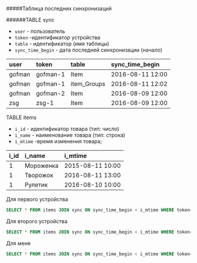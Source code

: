 
#####Таблица последних синхронизаций

######TABLE sync

- `user` - пользователь
- `token` -идентификатор устройства
- `table` - идентификатор (имя таблицы)
- `sync_time_begin` - дата последней синхронизации (начало)

| user    | token    | table          | sync_time_begin |
| :------ | :------- | :------        | :-------------- |
| gofman  | gofman-1 | Item           | 2016-08-11 12:00|
| gofman  | gofman-1 | item_Groups    | 2016-08-11 12:02|
| gofman  | gofman-2 | Item           | 2016-08-09 12:00|
| zsg     | zsg-1    | Item           | 2016-08-09 12:00|

TABLE items
- `i_id` - идентификатор товара (тип: число)
- `i_name` - наименование товара (тип: строка)
- `i_mtime` -время изменения товара;

| i_id    | i_name         |i_mtime          |
| :------ | :------------- |:--------------- |
| 1       | Мороженка      |2015-08-11 10:00 |
| 1       | Творожок       |2016-08-11 13:00 |
| 1       | Рулетик        |2016-08-10 10:00 |

Для первого устройства
```SQL
SELECT * FROM items JOIN sync ON sync_time_begin < i_mtime WHERE token='gofman-1' and table= 'Item';
```
Для второго устройства
```SQL
SELECT * FROM items JOIN sync ON sync_time_begin < i_mtime WHERE token='gofman-2' and table= 'Item';
```
Для меня
```SQL
SELECT * FROM items JOIN sync ON sync_time_begin < i_mtime WHERE token='zsg-1' and table= 'Item';
```
